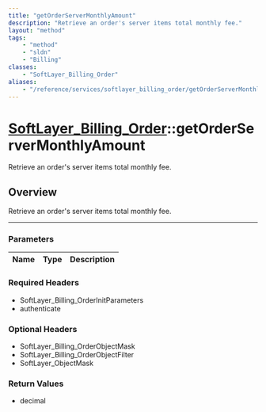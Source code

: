 ```yaml
---
title: "getOrderServerMonthlyAmount"
description: "Retrieve an order's server items total monthly fee."
layout: "method"
tags:
    - "method"
    - "sldn"
    - "Billing"
classes:
    - "SoftLayer_Billing_Order"
aliases:
    - "/reference/services/softlayer_billing_order/getOrderServerMonthlyAmount"
---
```

# [SoftLayer_Billing_Order](/reference/services/SoftLayer_Billing_Order)::getOrderServerMonthlyAmount


Retrieve an order's server items total monthly fee.


## Overview 
Retrieve an order's server items total monthly fee.

-----

### Parameters 
|Name | Type | Description |
| --- | --- | --- |


### Required Headers
* SoftLayer_Billing_OrderInitParameters
* authenticate


### Optional Headers
* SoftLayer_Billing_OrderObjectMask
* SoftLayer_Billing_OrderObjectFilter
* SoftLayer_ObjectMask

### Return Values
* decimal




